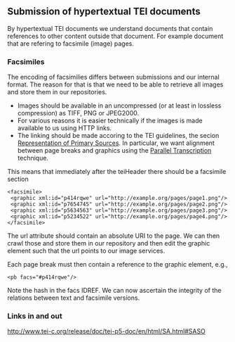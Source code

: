 
## Submission of hypertextual TEI documents

By hypertextual TEI documents we understand documents that contain references to other content outside that document. For example document that are refering to facsimile (image) pages.

### Facsimiles

The encoding of facsimilies differs between submissions and our internal format. The reason for that is that we need to be able to retrieve all images and store them in our repositories. 

* Images should be available in an uncompressed (or at least in lossless compression) as TIFF, PNG or JPEG2000.
* For various reasons it is easier technically if the images is made available to us using HTTP links.
* The linking should be made accoring to the TEI guidelines, the secion [Representation of Primary Sources](http://www.tei-c.org/release/doc/tei-p5-doc/en/html/PH.html). In particular, we want alignment between page breaks and graphics using the [Parallel Transcription](http://www.tei-c.org/release/doc/tei-p5-doc/en/html/PH.html#PH-bov) technique. 

This means that immediately after the teiHeader there should be a facsimile section

```
<facsimile>
 <graphic xml:id="p414rqwe" url="http://example.org/pages/page1.png"/>
 <graphic xml:id="p7654745" url="http://example.org/pages/page2.png"/>
 <graphic xml:id="p5634563" url="http://example.org/pages/page3.png"/>
 <graphic xml:id="p5234522" url="http://example.org/pages/page4.png"/>
</facsimile>
```
The url attribute should contain an absolute URI to the page. We can then crawl those and store them in our repository and then edit the graphic element such that the url points to our image services.

Each page break must then contain a reference to the graphic element, e.g.,

```
<pb facs="#p414rqwe"/>
```

Note the hash in the facs IDREF. We can now ascertain the integrity of the relations between text and facsimile versions.

### Links in and out

http://www.tei-c.org/release/doc/tei-p5-doc/en/html/SA.html#SASO
